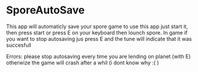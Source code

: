 # SporeAutoSave
This app will automaticly save your spore game
to use this app just start it, then press start or press E on your keyboard then lounch spore.
In game if you want to stop autosaving jus press E and the tune will indicate that it was succesfull

Errors: 
please stop autosaving every time you are lending on planet (with E) otherwize the game will crash after a whil (i dont know why :( )
